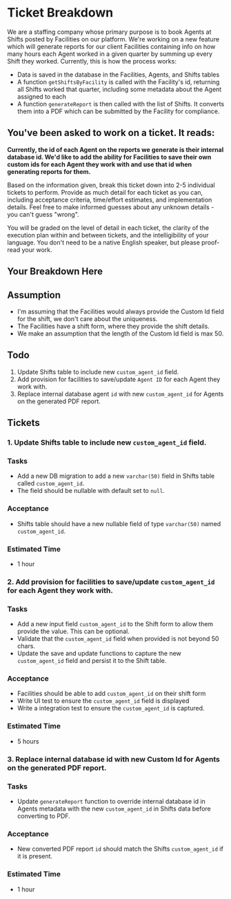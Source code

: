 # Ticket Breakdown
We are a staffing company whose primary purpose is to book Agents at Shifts posted by Facilities on our platform. We're working on a new feature which will generate reports for our client Facilities containing info on how many hours each Agent worked in a given quarter by summing up every Shift they worked. Currently, this is how the process works:

- Data is saved in the database in the Facilities, Agents, and Shifts tables
- A function `getShiftsByFacility` is called with the Facility's id, returning all Shifts worked that quarter, including some metadata about the Agent assigned to each
- A function `generateReport` is then called with the list of Shifts. It converts them into a PDF which can be submitted by the Facility for compliance.

## You've been asked to work on a ticket. It reads:

**Currently, the id of each Agent on the reports we generate is their internal database id. We'd like to add the ability for Facilities to save their own custom ids for each Agent they work with and use that id when generating reports for them.**


Based on the information given, break this ticket down into 2-5 individual tickets to perform. Provide as much detail for each ticket as you can, including acceptance criteria, time/effort estimates, and implementation details. Feel free to make informed guesses about any unknown details - you can't guess "wrong".


You will be graded on the level of detail in each ticket, the clarity of the execution plan within and between tickets, and the intelligibility of your language. You don't need to be a native English speaker, but please proof-read your work.

## Your Breakdown Here

## Assumption
- I'm assuming that the Facilities would always provide the Custom Id field for the shift, we don't care about the uniqueness.
- The Facilities have a shift form, where they provide the shift details.
- We make an assumption that the length of the Custom Id field is max 50.

## Todo
1. Update Shifts table to include new `custom_agent_id` field.
2. Add provision for facilities to save/update `Agent ID` for each Agent they work with.
3. Replace internal database agent `id` with new `custom_agent_id` for Agents on the generated PDF report.

## Tickets
### 1. Update Shifts table to include new `custom_agent_id` field.

### Tasks
- Add a new DB migration to add a new `varchar(50)` field in Shifts table called `custom_agent_id`.
- The field should be nullable with default set to `null`.

### Acceptance
- Shifts table should have a new nullable field of type `varchar(50)` named `custom_agent_id`.

### Estimated Time
- 1 hour

### 2. Add provision for facilities to save/update `custom_agent_id` for each Agent they work with.

### Tasks
- Add a new input field `custom_agent_id` to the Shift form to allow them provide the value. This can be optional.
- Validate that the `custom_agent_id` field when provided is not beyond 50 chars.
- Update the save and update functions to capture the new `custom_agent_id` field and persist it to the Shift table.

### Acceptance
- Facilities should be able to add `custom_agent_id` on their shift form
- Write UI test to ensure the `custom_agent_id` field is displayed
- Write a integration test to ensure the `custom_agent_id` is captured.

### Estimated Time
- 5 hours

### 3. Replace internal database id with new Custom Id for Agents on the generated PDF report.

### Tasks
- Update `generateReport` function to override internal database id in Agents metadata with the new `custom_agent_id` in Shifts data before converting to PDF.

### Acceptance
- New converted PDF report `id` should match the Shifts `custom_agent_id` if it is present.

### Estimated Time
- 1 hour

